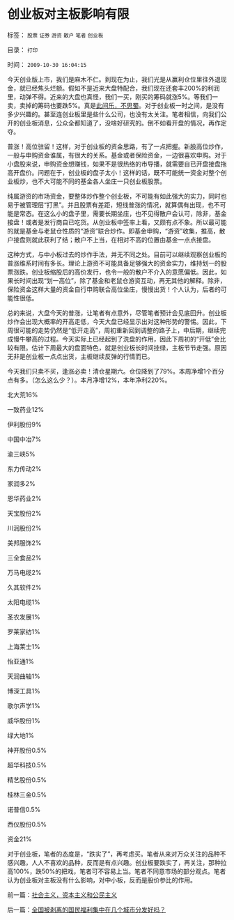 # 创业板对主板影响有限

标签： `股票` `证券` `游资` `散户` `笔者` `创业板` 

目录： `打印`

时间： `2009-10-30 16:04:15`

今天创业版上市，我们是麻木不仁。到现在为止，我们光是从赢利仓位里往外退现金，就已经焦头烂额。假如不是近来大盘特配合，我们现在还套丰200%的利润里，动弹不得。近来的大盘也真怪，我们一买，刚买的筹码就涨5%。等我们一卖，卖掉的筹码也要跌5%。真是[此间乐，不思蜀](../../../2008/2/20/此间乐，不思蜀.md)。对于创业板一时之间，是没有多少兴趣的。甚至连创业板里是些什么公司，也没有太关注。笔者相信，向我们公开的创业板消息，公众全都知道了，没啥好研究的。倒不如看开盘的情况，再作定夺。

普涨！高位驻留！这样，对于创业板的资金思路，有了一点把握。新股高位炒作，一般与申购资金谁属，有很大的关系。基金或者保险资金，一边很喜欢申购。对于小盘股来说，申购资金想赚钱，如果不是很热络的市导播，就需要自已开盘接盘拖高开盘价。问题在于，创业板的盘子太小！这样的话，既不可能统一资金对整个创业板炒，也不大可能不同的基金各人坐庄一只创业板股票。

纯属游资的市场资金，要整体炒作整个创业板，不可能有如此强大的实力，同时也易于被管理层“打黑”。并且股票有差距，短线普涨的情况，就算偶有出现，也不可能是常态。在这么小的盘子里，需要长期坐庄，也不见得散户会认可，除非，基金接盘！或者是发行商自已吃货。从创业板中签率上看，又颇有点不象。所以最可能的就是基金与老鼠仓性质的“游资”联合炒作。即基金申购，“游资”收集，推高，散户接盘则就此获利了结；散户不上当，在相对不高的位置由基金一点点接盘。

这种方式，与中小板过去的炒作手法，并无不同之处。目前可以继续观察创业板的普涨维系时间有多长。理论上游资不可能具备足够强大的资金实力，维持划一的股票涨跌。创业板缩股后的高价发行，也令一般的散户不介入的意愿偏低。因此，如果长时间出现“划一高位”，除了基金和老鼠仓游资互动，再无其他的解释。除非，保险资金这样大量的资金自行申购联合高位坐庄，慢慢出货！个人认为，后者的可能性很低。

总的来说，大盘今天的普涨，让笔者有点意外，尽管笔者预计会见底回升。创业板炒作会出现大概率的开高走低，今天大盘已经显示出对这种形势的警惕。因此，下周很可能的走势仍然是“低开走高”，周初重新回到调整的路子上，中后期，继续完成慢牛攀高的过程。今天实际上已经起到了洗盘的作用，因此下周初的“开低”会比较有限。估计下周最大的盘面特色，就是创业板长时间挂绿，主板节节走强。原因无非是创业板一点点出货，主板继续反弹的行情而已。

今天我们只卖不买，逢涨必卖！清仓星期六。仓位降到了79%。本周净增1个百分点有多。（怎么这么少？）。本月净增12%，本年净利220%。

北大荒16%

一致药业12%

伊利股份9%

中国中冶7%

渝三峡5%

东力传动2%

家润多2%

恩华药业2%

天宝股份2%

川润股份2%

美邦服饰2%

三全食品2%

万马电缆2%

久其软件2%

太阳电缆1%

圣农发展1%

罗莱家纺1%

上海莱士1%

怡亚通1%

天润曲轴1%

博深工具1%

歌尔声学1%

威华股份1%

绿大地1%

神开股份0.5%

超华科技0.5%

精艺股份0.5%

桂林三金0.5%

诺普信0.5%

西仪股份0.5%

资金21%

对于创业板，笔者的态度是，“跌实了”，再考虑买。笔者从来对万众关注的品种不感兴趣，人人不喜欢的品种，反而是有点兴趣。创业板要跌实了，再关注，那种拉高100%，跌50%的把戏，笔者可不容易上当。笔者不同意市场的部分观点。笔者认为创业板对主板没有什么影响，对中小板，反而是股价参比的作用。



前一篇：[社会主义，资本主义和公民主义](../../../2009/10/30/社会主义，资本主义和公民主义.md)

后一篇：[全国被剥离的国民福利集中在几个城市分发好吗？](../../../2009/10/30/全国被剥离的国民福利集中在几个城市分发好吗？.md)